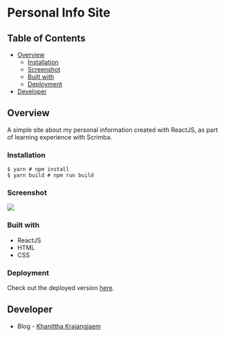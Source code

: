 # Personal Info Site


## Table of Contents

- [Overview](#overview)
  - [Installation](#installation)
  - [Screenshot](#screenshot)
  - [Built with](#built-with)
  - [Deployment](#deployment)
- [Developer](#developer)

## Overview
A simple site about my personal information created with ReactJS, as part of learning experience with Scrimba.

### Installation
```
$ yarn # npm install
$ yarn build # npm run build
````

### Screenshot
![](./images/screenshot.jpg)

### Built with

- ReactJS
- HTML
- CSS

### Deployment

Check out the deployed version [here](https://lively-crepe-a2b6d4.netlify.app/).



## Developer

- Blog - [Khanittha Krajangjaem](https://medium.com/@kkkraj)
